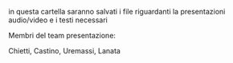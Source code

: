 in questa cartella saranno salvati i file riguardanti la presentazioni audio/video e i testi necessari

Membri del team presentazione:

Chietti, Castino, Uremassi, Lanata
